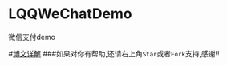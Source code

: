 # LQQWeChatDemo
微信支付demo

#[博文详解](http://blog.csdn.net/lqq200912408/article/details/50557838)
###如果对你有帮助,还请右上角`Star`或者`Fork`支持,感谢!!
